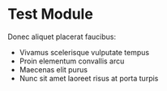 # Test Module

Donec aliquet placerat faucibus: 
- Vivamus scelerisque vulputate tempus 
- Proin elementum convallis arcu
- Maecenas elit purus
- Nunc sit amet laoreet risus at porta turpis













